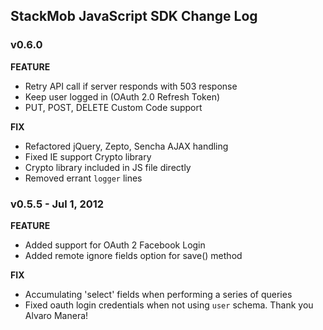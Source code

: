 ## StackMob JavaScript SDK Change Log

### v0.6.0

**FEATURE**

* Retry API call if server responds with 503 response
* Keep user logged in (OAuth 2.0 Refresh Token)
* PUT, POST, DELETE Custom Code support

**FIX**

* Refactored jQuery, Zepto, Sencha AJAX handling
* Fixed IE support Crypto library
* Crypto library included in JS file directly
* Removed errant `logger` lines


### v0.5.5 - Jul 1, 2012

**FEATURE** 

* Added support for OAuth 2 Facebook Login
* Added remote ignore fields option for save() method

**FIX** 

* Accumulating 'select' fields when performing a series of queries
* Fixed oauth login credentials when not using `user` schema. Thank you Alvaro Manera!
